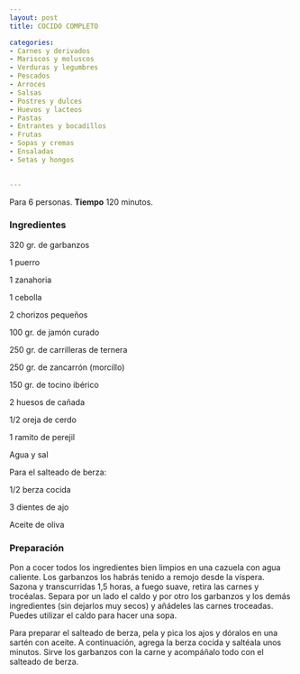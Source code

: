 ```yaml
---
layout: post
title: COCIDO COMPLETO

categories:
- Carnes y derivados
- Mariscos y moluscos
- Verduras y legumbres
- Pescados
- Arroces
- Salsas
- Postres y dulces
- Huevos y lacteos
- Pastas
- Entrantes y bocadillos
- Frutas
- Sopas y cremas
- Ensaladas
- Setas y hongos
 

---
```

Para 6 personas.
<b>Tiempo</b> 120 minutos.

<h3>Ingredientes</h3>

320 gr. de garbanzos

1 puerro

1 zanahoria

1 cebolla

2 chorizos pequeños

100 gr. de jamón curado

250 gr. de carrilleras de ternera

250 gr. de zancarrón (morcillo)

150 gr. de tocino ibérico

2 huesos de cañada

1/2 oreja de cerdo

1 ramito de perejil

Agua y sal

Para el salteado de berza:

1/2 berza cocida

3 dientes de ajo

Aceite de oliva

<h3>Preparación</h3>

Pon a cocer todos los ingredientes bien limpios en una cazuela con agua caliente. Los garbanzos los habrás tenido a remojo desde la víspera. Sazona y transcurridas 1,5 horas, a fuego suave, retira las carnes y trocéalas. Separa por un lado el caldo y por otro los garbanzos y los demás ingredientes (sin dejarlos muy secos) y añádeles las carnes troceadas. Puedes utilizar el caldo para hacer una sopa.

Para preparar el salteado de berza, pela y pica los ajos y dóralos en una sartén con aceite. A continuación, agrega la berza cocida y saltéala unos minutos. Sirve los garbanzos con la carne y acompáñalo todo con el salteado de berza.

